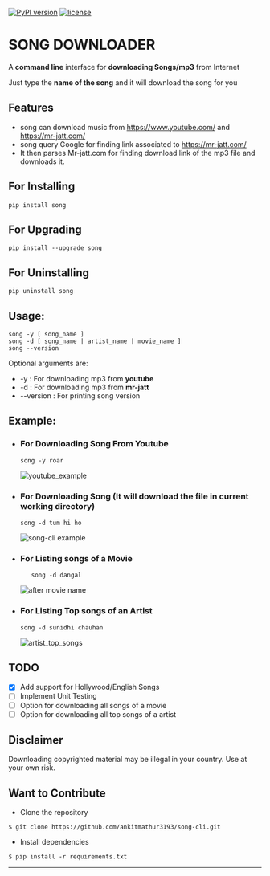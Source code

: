 [![PyPI version](https://badge.fury.io/py/song.svg)](https://badge.fury.io/py/song)
[![license](https://img.shields.io/github/license/mashape/apistatus.svg)](https://github.com/ankitmathur3193/song-cli/blob/master/LICENSE)
# SONG DOWNLOADER #
A **command line** interface for **downloading Songs/mp3** from Internet

Just type the **name of the song** and it will download the song for you

## Features ##
* song can download music from https://www.youtube.com/ and https://mr-jatt.com/
* song query Google for finding link associated to https://mr-jatt.com/
* It then parses Mr-jatt.com for finding download link of the mp3 file and downloads it.
## For Installing ##
```
pip install song
```
## For Upgrading ##
```
pip install --upgrade song
```
## For Uninstalling ##
```
pip uninstall song
```
## Usage: ##
```
song -y [ song_name ]
song -d [ song_name | artist_name | movie_name ]
song --version
```
Optional arguments are:
* -y : For downloading mp3 from **youtube**
* -d : For downloading mp3 from **mr-jatt**
* --version : For printing song version

## Example: ##
* ### For Downloading Song From Youtube ###
    ```
    song -y roar
    ```
   
     ![youtube_example](https://cloud.githubusercontent.com/assets/15183662/26529632/28499f54-43e1-11e7-87a6-f4c0c3e2fd0b.png)
       
* ### For Downloading Song (It will download the file in current working directory) ###
    ```
    song -d tum hi ho
    ```
    
    ![song-cli example](https://cloud.githubusercontent.com/assets/15183662/26523026/cdc7d2e6-432a-11e7-941b-76fa9c465093.png)


* ### For Listing songs of a Movie 
  ```
     song -d dangal
  ```
  
    ![after movie name](https://cloud.githubusercontent.com/assets/15183662/26523019/b009e7b2-432a-11e7-8241-919f95c993bf.png)
  
 
 * ### For Listing Top songs of an Artist ###
    ```
    song -d sunidhi chauhan     
    ```
 
    ![artist_top_songs](https://cloud.githubusercontent.com/assets/15183662/26523023/c1a272dc-432a-11e7-85e7-1757a40da341.png)
 
## TODO ##
- [X] Add support for Hollywood/English Songs
- [ ] Implement Unit Testing
- [ ] Option for downloading all songs of a movie
- [ ] Option for downloading all top songs of a artist

## Disclaimer ##

Downloading copyrighted material may be illegal in your country. Use at your own risk.

## Want to Contribute ##
- Clone the repository

```
$ git clone https://github.com/ankitmathur3193/song-cli.git
```
  
 - Install dependencies
 
```
$ pip install -r requirements.txt
``` 

 
 



----------------------------------------------------



